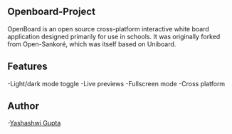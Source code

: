 ## Openboard-Project
OpenBoard is an open source cross-platform interactive white board application designed primarily for use in schools. It was originally forked from Open-Sankoré, which was itself based on Uniboard.

## Features
-Light/dark mode toggle
-Live previews
-Fullscreen mode
-Cross platform

## Author
-[Yashashwi Gupta](https://github.com/yashi78)

